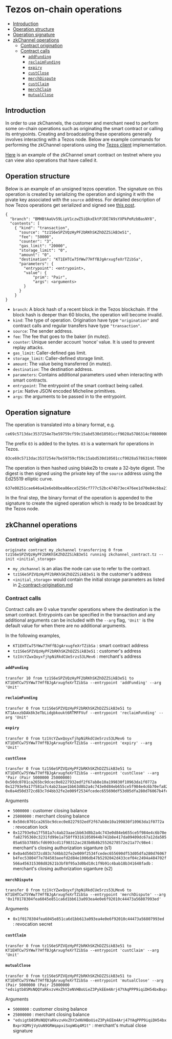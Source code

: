 # Tezos on-chain operations
* [Introduction](#introduction)
* [Operation structure](#operation-structure)
* [Operation signature](#operation-signature)
* [zkChannel operations](#zkchannel-operations)
    * [Contract origination](#contract-origination)
    * [Contract calls](#contract-calls)
        * [`addFunding`](#`addfunding`)
        * [`reclaimFunding`](#`reclaimFunding`)
        * [`expiry`](#`expiry`)
        * [`custClose`](#`custClose`)
        * [`merchDispute`](#`merchDispute`)
        * [`custClaim`](#`custClaim`)
        * [`merchClaim`](#`merchClaim`)
        * [`mutualClose`](#`mutualClose`)

## Introduction
In order to use zkChannels, the customer and merchant need to perform some on-chain operations such as originating the smart contract or calling its entrypoints. Creating and broadcasting these operations generally involves interacting with a Tezos node. Below are example commands for performing the zkChannel operations using the [Tezos client](https://gitlab.com/tezos/tezos.git) implementation.

[Here](https://edo2net.tzkt.io/KT1FVYH6bbfYxYntiESPmMevjcT9Co3nEYpM/operations/) is an example of the zkChannel smart contract on testnet where you can view also operations that have called it.

## Operation structure

Below is an example of an unsigned tezos operation. The signature on this operation is created by serializing the operation and signing it with the pivate key associated with the `source` address. For detailed description of how Tezos operations get serialized and signed see [this post](https://www.ocamlpro.com/2018/11/21/an-introduction-to-tezos-rpcs-signing-operations/).
```
{
  "branch": "BMHBtAaUv59LipV1czwZ5iQkxEktPJDE7A9sYXPkPeRzbBasNY8",
  "contents": [
    { "kind": "transaction",
      "source": "tz1S6eSPZVQzHyPF2bRKhSKZhDZZSikB3e51",
      "fee": "50000",
      "counter": "3",
      "gas_limit": "20000",
      "storage_limit": "0",
      "amount": "0",
      "destination": "KT1EHTCw75YWw77HffBJgArxugfeXrTZibSa",
      "parameters": {
        "entrypoint": <entrypoint>,
        "value": {
            "prim": "Pair",
            "args": <arguments>
        } 
      }
    }
}
```
- `branch`: A block hash of a recent block in the Tezos blockchain. If the block hash is deeper than 60 blocks, the operation will become invalid.
- `kind`: The type of operation. Origination have type `"origination"` and contract calls and regular transfers have type `"transaction"`.
- `source`: The sender address.
- `fee`: The fee that goes to the baker (in mutez).
- `counter`: Unique sender account ‘nonce’ value. It is used to prevent replay attacks.
- `gas_limit`: Caller-defined gas limit. 
- `storage_limit`: Caller-defined storage limit. 
- `amount`: The value being transferred (in mutez).
- `destination`: The destination address.
- `parameters`: Contains additional parameters used when interacting with smart contracts.
- `entrypoint`: The entrypoint of the smart contract being called.
- `prim`: Native JSON encoded Micheline primitives.
- `args`: the arguments to be passed in to the entrypoint.

## Operation signature
The operation is translated into a binary format, e.g.
```
ce69c5713dac3537254e7be59759cf59c15abd530d10501ccf9028a5786314cf08000002298c03ed7d454a101eb7022bc95f7e5f41ac78d0860303c8010080c2d72f0000e7670f32038107a59a2b9cfefae36ea21f5aa63c00
```
The prefix `03` is added to the bytes. `03` is a watermark for operations in Tezos.

```
03ce69c5713dac3537254e7be59759cf59c15abd530d10501ccf9028a5786314cf08000002298c03ed7d454a101eb7022bc95f7e5f41ac78d0860303c8010080c2d72f0000e7670f32038107a59a2b9cfefae36ea21f5aa63c00
```
The operation is then hashed using blake2b to create a 32-byte digest. The digest is then signed using the private key of the `source` address using the Ed25519 elliptic curve.

```
637e08251cae646a42e6eb8bea86ece5256cf777c52bc474b73ec476ee1d70e84c6ba21276d41bc212e4d878615f4a31323d39959e07539bc066b84174a8ff0d
```
In the final step, the binary format of the operation is appended to the signature to create the signed operation which is ready to be broadcast by the Tezos node.


## zkChannel operations
### Contract origination
```
originate contract my_zkchannel transferring 0 from tz1S6eSPZVQzHyPF2bRKhSKZhDZZSikB3e51 running zkchannel_contract.tz --init <initial_storage>
```
- `my_zkchannel` is an alias the node can use to refer to the contract.
- `tz1S6eSPZVQzHyPF2bRKhSKZhDZZSikB3e51` is the customer's address 
- `<initial_storage>` would contain the initial storage parameters as listed in [2-contract-origination.md](2-contract-origination.md#initial-storage-arguments)


### Contract calls

Contract calls are 0 value transfer operations where the destination is the smart contract. Entrypoints can be specified in the transaction and any additional arguments can be included with the `--arg` flag, `'Unit'` is the default value for when there are no additional arguments. 

In the following examples, 
- `KT1EHTCw75YWw77HffBJgArxugfeXrTZibSa` : smart contract address
- `tz1S6eSPZVQzHyPF2bRKhSKZhDZZSikB3e51` : customer's address 
- `tz1VcYZwxQoyxfjhpNiRkdCUe5rzs53LMev6` : merchant's address


#### `addFunding`
```
transfer 10 from tz1S6eSPZVQzHyPF2bRKhSKZhDZZSikB3e51 to KT1EHTCw75YWw77HffBJgArxugfeXrTZibSa --entrypoint 'addFunding' --arg 'Unit'
```

#### `reclaimFunding`
```
transfer 0 from tz1S6eSPZVQzHyPF2bRKhSKZhDZZSikB3e51 to KT1AxxzbDAk8k3eTbLidgbkoukt6RTMFFVuf --entrypoint 'reclaimFunding' --arg 'Unit'
```

#### `expiry`
```
transfer 0 from tz1VcYZwxQoyxfjhpNiRkdCUe5rzs53LMev6 to KT1EHTCw75YWw77HffBJgArxugfeXrTZibSa --entrypoint 'expiry' --arg 'Unit'
```

#### `custClose`
```
transfer 0 from tz1S6eSPZVQzHyPF2bRKhSKZhDZZSikB3e51 to KT1EHTCw75YWw77HffBJgArxugfeXrTZibSa --entrypoint 'custClose' --arg 'Pair (Pair 5000000 25000000) 0x50dc0701ca265bc9dcec0e8227932edf2f67ab8e10a199830f10963da1f0772a 0x12793e9a17f581a7c4ab23aae1bb63d8b2a4c743e0d84eb655ce5f984e4c6b70efa82795360c3231fd99e1a750ff93161050944b741b8e417da09409dc67a12da50505a65b37885cfd6993cd11f98312ac283b0b8b25526278572e21a77c98e4 0x0a4d50d372cd83c7d4bb32fe2e009f2534fcedec655690df53d05dfa280d76067b4fec53804f7e784503aeefd2d84e1006db47b5292042d433cef04c2494a484702f566a456315308d82621b3bf8f95a3d0bd10c1f9b91c4bab18b341648fadb'
```
Arguments
- `5000000` : customer closing balance
- `25000000` : merchant closing balance
- `0x50dc0701ca265bc9dcec0e8227932edf2f67ab8e10a199830f10963da1f0772a` : revocation lock
- `0x12793e9a17f581a7c4ab23aae1bb63d8b2a4c743e0d84eb655ce5f984e4c6b70efa82795360c3231fd99e1a750ff93161050944b741b8e417da09409dc67a12da50505a65b37885cfd6993cd11f98312ac283b0b8b25526278572e21a77c98e4` : merchant's closing authorization siganture (s1)
- `0x0a4d50d372cd83c7d4bb32fe2e009f2534fcedec655690df53d05dfa280d76067b4fec53804f7e784503aeefd2d84e1006db47b5292042d433cef04c2494a484702f566a456315308d82621b3bf8f95a3d0bd10c1f9b91c4bab18b341648fadb` : merchant's closing authorization siganture (s2)

#### `merchDispute`
```
transfer 0 from tz1VcYZwxQoyxfjhpNiRkdCUe5rzs53LMev6 to KT1EHTCw75YWw77HffBJgArxugfeXrTZibSa --entrypoint 'merchDispute' --arg '0x1f0178304fea6045e851ca6d1bb613a093ea4e0e6f92010c44473a56807993ed'
```
Arguments
- `0x1f0178304fea6045e851ca6d1bb613a093ea4e0e6f92010c44473a56807993ed` : revocation secret
#### `custClaim`
```
transfer 0 from tz1S6eSPZVQzHyPF2bRKhSKZhDZZSikB3e51 to KT1EHTCw75YWw77HffBJgArxugfeXrTZibSa --entrypoint 'custClaim' --arg 'Unit'
```

#### `mutualClose`
```
transfer 0 from tz1S6eSPZVQzHyPF2bRKhSKZhDZZSikB3e51 to KT1EHTCw75YWw77HffBJgArxugfeXrTZibSa --entrypoint 'mutualClose' --arg (Pair 5000000 (Pair 25000000 "edsigtb8SMsNQQYaRkvzvHxZhY2eNVHBoUieZ3PykEEm4Arj47YAqPPP9iqiDH54bxBxprXQMVjVyUuN9GRWqapxiSopWGq4M1t"))
```
Arguments
- `5000000` : customer closing balance
- `25000000` : merchant closing balance
- `"edsigtb8SMsNQQYaRkvzvHxZhY2eNVHBoUieZ3PykEEm4Arj47YAqPPP9iqiDH54bxBxprXQMVjVyUuN9GRWqapxiSopWGq4M1t"` : merchant's mutual close signature